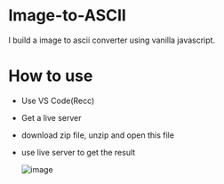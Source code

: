 # Image-to-ASCII
I build a image to ascii converter using vanilla javascript.

# How to use
- Use VS Code(Recc)
- Get a live server
- download zip file, unzip and open this file
- use live server to get the result


  ![image](https://github.com/souvikun/Image-to-ASCII-smaller-/assets/168964881/ecb5ec45-f4be-4c24-9be1-43eec67be8d9)
